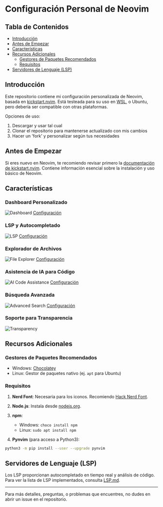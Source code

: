 # Configuración Personal de Neovim

## Tabla de Contenidos

- [Introducción](#introducción)
- [Antes de Empezar](#antes-de-empezar)
- [Características](#características)
- [Recursos Adicionales](#recursos-adicionales)
  - [Gestores de Paquetes Recomendados](#gestores-de-paquetes-recomendados)
  - [Requisitos](#requisitos)
- [Servidores de Lenguaje (LSP)](#servidores-de-lenguaje-lsp)

## Introducción

Este repositorio contiene mi configuración personalizada de Neovim, basada en
[kickstart.nvim](https://github.com/nvim-lua/kickstart.nvim).
Está testeada para su uso en [WSL](https://www.arsys.es/blog/wsl-windows-subsystem-linux),
o Ubuntu, pero debería ser compatible con otras plataformas.

Opciones de uso:

1. Descargar y usar tal cual
2. Clonar el repositorio para mantenerse actualizado con mis cambios
3. Hacer un 'fork' y personalizar según tus necesidades

## Antes de Empezar

Si eres nuevo en Neovim, te recomiendo revisar primero la
[documentación de kickstart.nvim](https://github.com/nvim-lua/kickstart.nvim).
Contiene información esencial sobre la instalación y uso básico de Neovim.

## Características

### Dashboard Personalizado

![Dashboard](https://github.com/user-attachments/assets/63a8ca10-44f3-478d-b27b-f4e70ae95407)
[Configuración](https://github.com/krisMG21/config.nvim/blob/master/lua/plugins/dashboard.lua)

### LSP y Autocompletado

![LSP](https://github.com/user-attachments/assets/bfa1ada8-583f-40ce-86e5-971bc545d203)
[Configuración](https://github.com/krisMG21/config.nvim/blob/master/lua/plugins/lsp)

### Explorador de Archivos

![File Explorer](https://github.com/user-attachments/assets/f48f11c9-21b3-4b0a-a8a9-063776081712)
[Configuración](https://github.com/krisMG21/config.nvim/blob/master/lua/plugins/kickstart/neo-tree.lua)

### Asistencia de IA para Código

![AI Code Assistance](https://github.com/user-attachments/assets/7c481cae-4676-4174-9b60-7fbcac1f0c6f)
[Configuración](https://github.com/krisMG21/config.nvim/blob/master/lua/plugins/supermaven.lua)

### Búsqueda Avanzada

![Advanced Search](https://github.com/user-attachments/assets/62439dc3-9ef0-4817-921a-19377661d0db)
[Configuración](https://github.com/krisMG21/config.nvim/blob/master/lua/plugins/telescope.lua)

### Soporte para Transparencia

![Transparency](https://github.com/user-attachments/assets/1ebb4336-3292-4648-b4ff-4c69cb97cb79)

## Recursos Adicionales

### Gestores de Paquetes Recomendados

- Windows: [Chocolatey](https://chocolatey.org/install)
- Linux: Gestor de paquetes nativo (ej. `apt` para Ubuntu)

### Requisitos

1. **Nerd Font**: Necesaria para los iconos. Recomiendo [Hack Nerd Font](https://www.nerdfonts.com/).

2. **Node.js**: Instala desde [nodejs.org](https://nodejs.org/en/download/package-manager).

3. **npm**:

   - Windows: `choco install npm`
   - Linux: `sudo apt install npm`

4. **Pynvim** (para acceso a Python3):

```bash
python3 -m pip install --user --upgrade pynvim
```

## Servidores de Lenguaje (LSP)

Los LSP proporcionan autocompletado en tiempo real y análisis de código.
Para ver la lista de LSP implementados, consulta [LSP.md](https://github.com/krisMG21/config.nvim/blob/master/LSP.md).

---

Para más detalles, preguntas, o problemas que encuentres, no dudes en abrir un
issue en el repositorio.
